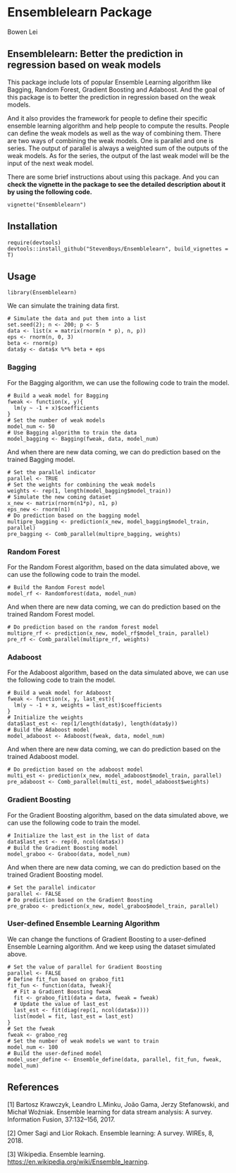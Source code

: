 # Ensemblelearn Package

Bowen Lei

## Ensemblelearn: Better the prediction in regression based on weak models

This package include lots of popular Ensemble Learning algorithm like Bagging, Random Forest, Gradient Boosting and Adaboost. And the goal of this package is to better the prediction in regression based on the weak models. 

And it also provides the framework for people to define their specific ensemble learning algorithm and help people to compute the results. People can define the weak models as well as the way of combining them. There are two ways of combining the weak models. One is parallel and one is series. The output of parallel is always a weighted sum of the outputs of the weak models. As for the series, the output of the last weak model will be the input of the next weak model.

There are some brief instructions about using this package. And you can **check the vignette in the package to see the detailed description about it by using the following code.**

```
vignette("Ensemblelearn")
```

## Installation

```
require(devtools)
devtools::install_github("StevenBoys/Ensemblelearn", build_vignettes = T)
```

## Usage

```
library(Ensemblelearn)
```

We can simulate the training data first.

```
# Simulate the data and put them into a list
set.seed(2); n <- 200; p <- 5
data <- list(x = matrix(rnorm(n * p), n, p))
eps <- rnorm(n, 0, 3)
beta <- rnorm(p)
data$y <- data$x %*% beta + eps
```

### Bagging

For the Bagging algorithm, we can use the following code to train the model.

```
# Build a weak model for Bagging
fweak <- function(x, y){
  lm(y ~ -1 + x)$coefficients
}
# Set the number of weak models
model_num <- 50
# Use Bagging algorithm to train the data
model_bagging <- Bagging(fweak, data, model_num)
```

And when there are new data coming, we can do prediction based on the trained Bagging model.

```
# Set the parallel indicator
parallel <- TRUE
# Set the weights for combining the weak models
weights <- rep(1, length(model_bagging$model_train))
# Simulate the new coming dataset
x_new <- matrix(rnorm(n1*p), n1, p)
eps_new <- rnorm(n1)
# Do prediction based on the bagging model
multipre_bagging <- prediction(x_new, model_bagging$model_train, parallel)
pre_bagging <- Comb_parallel(multipre_bagging, weights)
```

### Random Forest

For the Random Forest algorithm, based on the data simulated above, we can use the following code to train the model.

```
# Build the Random Forest model
model_rf <- Randomforest(data, model_num)
```

And when there are new data coming, we can do prediction based on the trained Random Forest model.

```
# Do prediction based on the random forest model
multipre_rf <- prediction(x_new, model_rf$model_train, parallel)
pre_rf <- Comb_parallel(multipre_rf, weights)
```
### Adaboost

For the Adaboost algorithm, based on the data simulated above, we can use the following code to train the model.

```
# Build a weak model for Adaboost
fweak <- function(x, y, last_est){
  lm(y ~ -1 + x, weights = last_est)$coefficients
}
# Initialize the weights
data$last_est <- rep(1/length(data$y), length(data$y))
# Build the Adaboost model
model_adaboost <- Adaboost(fweak, data, model_num)
```

And when there are new data coming, we can do prediction based on the trained Adaboost model.

```
# Do prediction based on the adaboost model
multi_est <- prediction(x_new, model_adaboost$model_train, parallel)
pre_adaboost <- Comb_parallel(multi_est, model_adaboost$weights)
```

### Gradient Boosting

For the Gradient Boosting algorithm, based on the data simulated above, we can use the following code to train the model.

```
# Initialize the last_est in the list of data
data$last_est <- rep(0, ncol(data$x))
# Build the Gradient Boosting model
model_graboo <- Graboo(data, model_num)
```

And when there are new data coming, we can do prediction based on the trained Gradient Boosting model.

```
# Set the parallel indicator
parallel <- FALSE
# Do prediction based on the Gradient Boosting
pre_graboo <- prediction(x_new, model_graboo$model_train, parallel)
```

### User-defined Ensemble Learning Algorithm

We can change the functions of Gradient Boosting to a user-defined Ensemble Learning algorithm. And we keep using the dataset simulated above.

```{r}
# Set the value of parallel for Gradient Boosting
parallel <- FALSE
# Define fit_fun based on graboo_fit1
fit_fun <- function(data, fweak){
  # Fit a Gradient Boosting fweak
  fit <- graboo_fit1(data = data, fweak = fweak)
  # Update the value of last_est
  last_est <- fit(diag(rep(1, ncol(data$x))))
  list(model = fit, last_est = last_est)
}
# Set the fweak
fweak <- graboo_reg
# Set the number of weak models we want to train
model_num <- 100
# Build the user-defined model
model_user_define <- Ensemble_define(data, parallel, fit_fun, fweak, model_num)
```

## References

[1] Bartosz Krawczyk, Leandro L.Minku, João Gama, Jerzy Stefanowski, and Michał Woźniak. Ensemble learning for data stream analysis: A survey. Information Fusion, 37:132–156, 2017.

[2] Omer Sagi and Lior Rokach. Ensemble learning: A survey. WIREs, 8, 2018.

[3] Wikipedia. Ensemble learning. https://en.wikipedia.org/wiki/Ensemble_learning.



